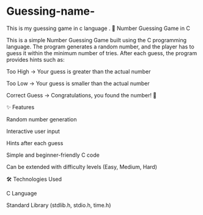 # Guessing-name-
This is my guessing game in c language .
🎲 Number Guessing Game in C

This is a simple Number Guessing Game built using the C programming language.
The program generates a random number, and the player has to guess it within the minimum number of tries. After each guess, the program provides hints such as:

Too High → Your guess is greater than the actual number

Too Low → Your guess is smaller than the actual number

Correct Guess → Congratulations, you found the number! 🎉

✨ Features

Random number generation

Interactive user input

Hints after each guess

Simple and beginner-friendly C code

Can be extended with difficulty levels (Easy, Medium, Hard)

🛠️ Technologies Used

C Language

Standard Library (stdlib.h, stdio.h, time.h)
